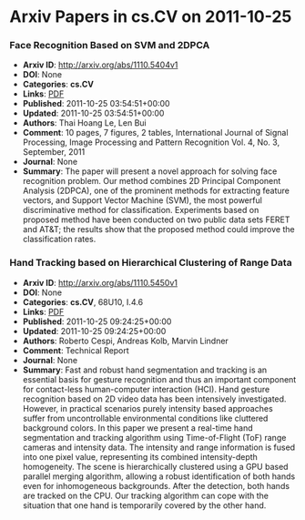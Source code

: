 # Arxiv Papers in cs.CV on 2011-10-25
### Face Recognition Based on SVM and 2DPCA
- **Arxiv ID**: http://arxiv.org/abs/1110.5404v1
- **DOI**: None
- **Categories**: **cs.CV**
- **Links**: [PDF](http://arxiv.org/pdf/1110.5404v1)
- **Published**: 2011-10-25 03:54:51+00:00
- **Updated**: 2011-10-25 03:54:51+00:00
- **Authors**: Thai Hoang Le, Len Bui
- **Comment**: 10 pages, 7 figures, 2 tables, International Journal of Signal
  Processing, Image Processing and Pattern Recognition Vol. 4, No. 3,
  September, 2011
- **Journal**: None
- **Summary**: The paper will present a novel approach for solving face recognition problem. Our method combines 2D Principal Component Analysis (2DPCA), one of the prominent methods for extracting feature vectors, and Support Vector Machine (SVM), the most powerful discriminative method for classification. Experiments based on proposed method have been conducted on two public data sets FERET and AT&T; the results show that the proposed method could improve the classification rates.



### Hand Tracking based on Hierarchical Clustering of Range Data
- **Arxiv ID**: http://arxiv.org/abs/1110.5450v1
- **DOI**: None
- **Categories**: **cs.CV**, 68U10, I.4.6
- **Links**: [PDF](http://arxiv.org/pdf/1110.5450v1)
- **Published**: 2011-10-25 09:24:25+00:00
- **Updated**: 2011-10-25 09:24:25+00:00
- **Authors**: Roberto Cespi, Andreas Kolb, Marvin Lindner
- **Comment**: Technical Report
- **Journal**: None
- **Summary**: Fast and robust hand segmentation and tracking is an essential basis for gesture recognition and thus an important component for contact-less human-computer interaction (HCI). Hand gesture recognition based on 2D video data has been intensively investigated. However, in practical scenarios purely intensity based approaches suffer from uncontrollable environmental conditions like cluttered background colors. In this paper we present a real-time hand segmentation and tracking algorithm using Time-of-Flight (ToF) range cameras and intensity data. The intensity and range information is fused into one pixel value, representing its combined intensity-depth homogeneity. The scene is hierarchically clustered using a GPU based parallel merging algorithm, allowing a robust identification of both hands even for inhomogeneous backgrounds. After the detection, both hands are tracked on the CPU. Our tracking algorithm can cope with the situation that one hand is temporarily covered by the other hand.



